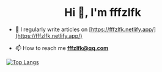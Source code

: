 <h1 align="center">Hi 👋, I'm fffzlfk</h1>

- 📝 I regularly write articles on [https://fffzlfk.netlify.app/](https://fffzlfk.netlify.app/)

- 📫 How to reach me **fffzlfk@qq.com**

[![Top Langs](https://github-readme-stats.vercel.app/api/top-langs/?username=anuraghazra)](https://github.com/anuraghazra/github-readme-stats)
